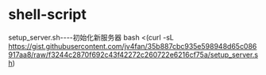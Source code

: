 # shell-script
setup_server.sh----初始化新服务器
bash <(curl -sL https://gist.githubusercontent.com/jv4fan/35b887cbc935e598948d65c086917aa8/raw/f3244c2870f692c43f42272c260722e6216cf75a/setup_server.sh)
